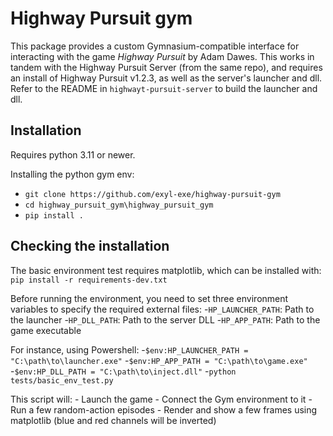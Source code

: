 # Highway Pursuit gym
This package provides a custom Gymnasium-compatible interface for interacting with the game _Highway Pursuit_ by Adam Dawes. This works in tandem with the Highway Pursuit Server (from the same repo), and requires an install of Highway Pursuit v1.2.3, as well as the server's launcher and dll. Refer to the README in `highwayt-pursuit-server` to build the launcher and dll.

## Installation

Requires python 3.11 or newer.

Installing the python gym env:
- `git clone https://github.com/exyl-exe/highway-pursuit-gym`
- `cd highway_pursuit_gym\highway_pursuit_gym`
- `pip install .`

## Checking the installation
The basic environment test requires matplotlib, which can be installed with:
`pip install -r requirements-dev.txt`

Before running the environment, you need to set three environment variables to specify the required external files:
-`HP_LAUNCHER_PATH`: Path to the launcher
-`HP_DLL_PATH`: Path to the server DLL
-`HP_APP_PATH`: Path to the game executable

For instance, using Powershell:
-`$env:HP_LAUNCHER_PATH = "C:\path\to\launcher.exe"`
-`$env:HP_APP_PATH = "C:\path\to\game.exe"`
-`$env:HP_DLL_PATH = "C:\path\to\inject.dll"`
-`python tests/basic_env_test.py`

This script will:
    - Launch the game
    - Connect the Gym environment to it
    - Run a few random-action episodes
    - Render and show a few frames using matplotlib (blue and red channels will be inverted)